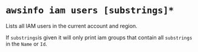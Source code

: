 # `awsinfo iam users [substrings]*`

Lists all IAM users in the current account and region. 

If `substrings`is given it will only print iam groups that contain all `substrings` in the `Name` or `Id`.